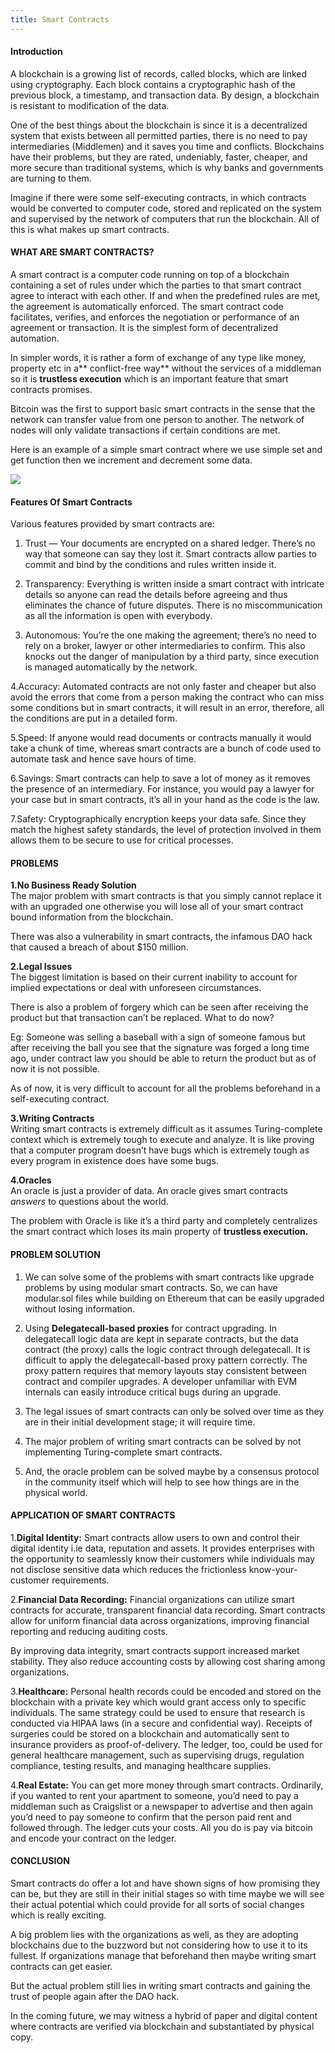 ```yaml
---
title: Smart Contracts
---
```


#### **Introduction**

A blockchain is a growing list of records, called blocks, which are linked using
cryptography. Each block contains a cryptographic hash of the previous block, a
timestamp, and transaction data. By design, a blockchain is resistant to
modification of the data.

One of the best things about the blockchain is since it is a decentralized
system that exists between all permitted parties, there is no need to pay
intermediaries (Middlemen) and it saves you time and conflicts. Blockchains have
their problems, but they are rated, undeniably, faster, cheaper, and more secure
than traditional systems, which is why banks and governments are turning to
them.

Imagine if there were some self-executing contracts, in which contracts would be
converted to computer code, stored and replicated on the system and supervised
by the network of computers that run the blockchain. All of this is what makes
up smart contracts.

#### **WHAT ARE SMART CONTRACTS?**

A smart contract is a computer code running on top of a blockchain containing a
set of rules under which the parties to that smart contract agree to interact
with each other. If and when the predefined rules are met, the agreement is
automatically enforced. The smart contract code facilitates, verifies, and
enforces the negotiation or performance of an agreement or transaction. It is
the simplest form of decentralized automation.

In simpler words, it is rather a form of exchange of any type like money,
property etc in a** conflict-free way** without the services of a middleman so
it is **trustless execution** which is an important feature that smart contracts
promises.

Bitcoin was the first to support basic smart contracts in the sense that the
network can transfer value from one person to another. The network of nodes will
only validate transactions if certain conditions are met.

Here is an example of a simple smart contract where we use simple set and get
function then we increment and decrement some data.

![](https://cdn-images-1.medium.com/max/800/0*t3R3g_wwyDF5YjO8)

#### **Features Of Smart Contracts**

Various features provided by smart contracts are:

1. Trust — Your documents are encrypted on a shared ledger. There’s no way that
someone can say they lost it. Smart contracts allow parties to commit and bind
by the conditions and rules written inside it.

2. Transparency: Everything is written inside a smart contract with intricate
details so anyone can read the details before agreeing and thus eliminates the
chance of future disputes. There is no miscommunication as all the information
is open with everybody.

3. Autonomous: You’re the one making the agreement; there’s no need to rely on a
broker, lawyer or other intermediaries to confirm. This also knocks out the
danger of manipulation by a third party, since execution is managed
automatically by the network.

4.Accuracy: Automated contracts are not only faster and cheaper but also avoid
the errors that come from a person making the contract who can miss some
conditions but in smart contracts, it will result in an error, therefore, all
the conditions are put in a detailed form.

 5.Speed: If anyone would read documents or contracts manually it would take a
chunk of time, whereas smart contracts are a bunch of code used to automate task
and hence save hours of time.

 6.Savings: Smart contracts can help to save a lot of money as it removes the
presence of an intermediary. For instance, you would pay a lawyer for your case
but in smart contracts, it’s all in your hand as the code is the law.

 7.Safety: Cryptographically encryption keeps your data safe. Since they match
the highest safety standards, the level of protection involved in them allows
them to be secure to use for critical processes.

#### **PROBLEMS**

**1.No Business Ready Solution**<br>
The major problem with smart contracts is that you
simply cannot replace it with an upgraded one otherwise you will lose all of
your smart contract bound information from the blockchain.

There was also a vulnerability in smart contracts, the infamous DAO hack that
caused a breach of about $150 million.

**2.Legal Issues**<br>The biggest limitation is based on their current inability to
account for implied expectations or deal with unforeseen circumstances.

There is also a problem of forgery which can be seen after receiving the product
but that transaction can’t be replaced. What to do now?

Eg: Someone was selling a baseball with a sign of someone famous but after
receiving the ball you see that the signature was forged a long time ago, under
contract law you should be able to return the product but as of now it is not
possible.

As of now, it is very difficult to account for all the problems beforehand in a
self-executing contract.

**3.Writing Contracts**<br>Writing smart contracts is extremely difficult as it
assumes Turing-complete context which is extremely tough to execute and analyze.
It is like proving that a computer program doesn’t have bugs which is extremely
tough as every program in existence does have some bugs.

**4.Oracles**<br>An oracle is just a provider of data. An oracle gives smart
contracts *answers* to questions about the world.

The problem with Oracle is like it’s a third party and completely centralizes
the smart contract which loses its main property of **trustless execution.**

#### **PROBLEM SOLUTION**

1. We can solve some of the problems with smart contracts like upgrade problems
by using modular smart contracts. So, we can have modular.sol files while
building on Ethereum that can be easily upgraded without losing information.

2. Using **Delegatecall-based proxies** for contract upgrading. In delegatecall
logic data are kept in separate contracts, but the data contract (the proxy)
calls the logic contract through delegatecall. It is difficult to apply the
delegatecall-based proxy pattern correctly. The proxy pattern requires that
memory layouts stay consistent between contract and compiler upgrades. A
developer unfamiliar with EVM internals can easily introduce critical bugs
during an upgrade.

3. The legal issues of smart contracts can only be solved over time as they are
in their initial development stage; it will require time.

4. The major problem of writing smart contracts can be solved by not
implementing Turing-complete smart contracts.

5. And, the oracle problem can be solved maybe by a consensus protocol in the
community itself which will help to see how things are in the physical world.

#### **APPLICATION OF SMART CONTRACTS**

1.**Digital Identity:** Smart contracts allow users to own and control their digital
identity i.ie data, reputation and assets. It provides enterprises with the
opportunity to seamlessly know their customers while individuals may not disclose
sensitive data which reduces the frictionless know-your-customer
requirements.

2.**Financial Data Recording:** Financial organizations can utilize smart contracts
for accurate, transparent financial data recording. Smart contracts allow for
uniform financial data across organizations, improving financial reporting and
reducing auditing costs.

By improving data integrity, smart contracts support increased market stability.
They also reduce accounting costs by allowing cost sharing among organizations.

3.**Healthcare:** Personal health records could be encoded and stored on the
blockchain with a private key which would grant access only to specific
individuals. The same strategy could be used to ensure that research is
conducted via HIPAA laws (in a secure and confidential way). Receipts of
surgeries could be stored on a blockchain and automatically sent to insurance
providers as proof-of-delivery. The ledger, too, could be used for general
healthcare management, such as supervising drugs, regulation compliance, testing
results, and managing healthcare supplies.

4.**Real Estate:** You can get more money through smart contracts. Ordinarily, if
you wanted to rent your apartment to someone, you’d need to pay a middleman such
as Craigslist or a newspaper to advertise and then again you’d need to pay
someone to confirm that the person paid rent and followed through. The ledger
cuts your costs. All you do is pay via bitcoin and encode your contract on the
ledger.

#### **CONCLUSION**

Smart contracts do offer a lot and have shown signs of how promising they can
be, but they are still in their initial stages so with time maybe we will see
their actual potential which could provide for all sorts of social changes which
is really exciting.

A big problem lies with the organizations as well, as they are adopting
blockchains due to the buzzword but not considering how to use it to its
fullest. If organizations manage that beforehand then maybe writing smart
contracts can get easier.

But the actual problem still lies in writing smart contracts and gaining the
trust of people again after the DAO hack.

In the coming future, we may witness a hybrid of paper and digital content where
contracts are verified via blockchain and substantiated by physical copy.

<br> 
